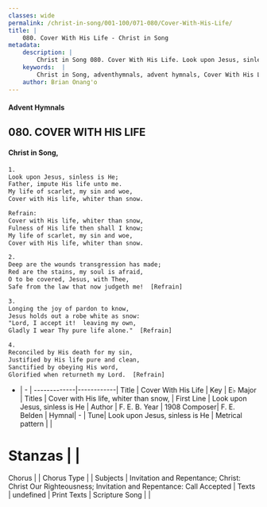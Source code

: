 ```yaml
---
classes: wide
permalink: /christ-in-song/001-100/071-080/Cover-With-His-Life/
title: |
    080. Cover With His Life - Christ in Song
metadata:
    description: |
        Christ in Song 080. Cover With His Life. Look upon Jesus, sinless is He; Father, impute His life unto me. My life of scarlet, my sin and woe, Cover with His life, whiter than snow. 
    keywords:  |
        Christ in Song, adventhymnals, advent hymnals, Cover With His Life, Look upon Jesus, sinless is He. Cover with His life, whiter than snow,
    author: Brian Onang'o
---
```


#### Advent Hymnals
## 080. COVER WITH HIS LIFE
####  Christ in Song,

```txt
1.
Look upon Jesus, sinless is He;
Father, impute His life unto me.
My life of scarlet, my sin and woe,
Cover with His life, whiter than snow.

Refrain:
Cover with His life, whiter than snow,
Fulness of His life then shall I know;
My life of scarlet, my sin and woe,
Cover with His life, whiter than snow.

2.
Deep are the wounds transgression has made;
Red are the stains, my soul is afraid,
O to be covered, Jesus, with Thee,
Safe from the law that now judgeth me!  [Refrain]

3.
Longing the joy of pardon to know,
Jesus holds out a robe white as snow:
"Lord, I accept it!  leaving my own,
Gladly I wear Thy pure life alone."  [Refrain]

4.
Reconciled by His death for my sin,
Justified by His life pure and clean,
Sanctified by obeying His word,
Glorified when returneth my Lord.  [Refrain]

```

- |   -  |
-------------|------------|
Title | Cover With His Life |
Key | E♭ Major |
Titles | Cover with His life, whiter than snow, |
First Line | Look upon Jesus, sinless is He |
Author | F. E. B.
Year | 1908
Composer| F. E. Belden |
Hymnal|  - |
Tune| Look upon Jesus, sinless is He |
Metrical pattern | |
# Stanzas |  |
Chorus |  |
Chorus Type |  |
Subjects | Invitation and Repentance; Christ: Christ Our Righteousness; Invitation and Repentance: Call Accepted |
Texts | undefined |
Print Texts | 
Scripture Song |  |
    
